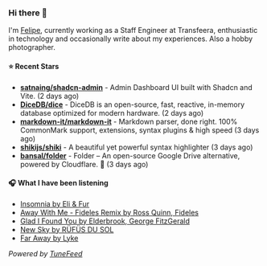 ### Hi there 👋

I'm [Felipe](https://felipevm.com), currently working as a Staff Engineer at Transfeera, enthusiastic in technology and occasionally write about my experiences. Also a hobby photographer.

#### ⭐ Recent Stars
- **[satnaing/shadcn-admin](https://github.com/satnaing/shadcn-admin)** - Admin Dashboard UI built with Shadcn and Vite. (2 days ago)
- **[DiceDB/dice](https://github.com/DiceDB/dice)** - DiceDB is an open-source, fast, reactive, in-memory database optimized for modern hardware. (2 days ago)
- **[markdown-it/markdown-it](https://github.com/markdown-it/markdown-it)** - Markdown parser, done right. 100% CommonMark support, extensions, syntax plugins &amp; high speed (3 days ago)
- **[shikijs/shiki](https://github.com/shikijs/shiki)** - A beautiful yet powerful syntax highlighter (3 days ago)
- **[bansal/folder](https://github.com/bansal/folder)** - Folder – An open-source Google Drive alternative, powered by Cloudflare. 🚀 (3 days ago)

#### 🎧 What I have been listening
- [Insomnia by Eli &amp; Fur](https://open.spotify.com/track/0KzN20etoLfU4HLoD2AzgM)
- [Away With Me - Fideles Remix by Ross Quinn, Fideles](https://open.spotify.com/track/3w0NSQwB6Tj2tJfcHAIRCL)
- [Glad I Found You by Elderbrook, George FitzGerald](https://open.spotify.com/track/4k5NNv1kAyfqsxyKDu2mvm)
- [New Sky by RÜFÜS DU SOL](https://open.spotify.com/track/29tIhq8ByVaG5GVlnS4XRL)
- [Far Away by Lyke](https://open.spotify.com/track/7ixHfExIwVwKu0JApyTvuR)

_Powered by [TuneFeed](https://tunefeed.app?ref=github.com)_
